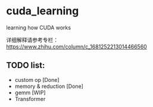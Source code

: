 # cuda_learning
learning how CUDA works

详细解释请参考专栏： https://www.zhihu.com/column/c_1681252213014466560

## TODO list:
- custom op [Done]
- memory & reduction [Done]
- gemm [WIP]
- Transformer 

